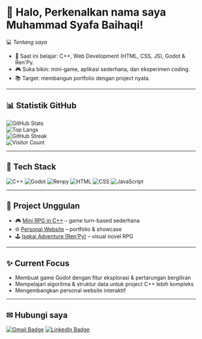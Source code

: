 # 👋 Halo, Perkenalkan nama saya Muhammad Syafa Baihaqi!

💻 *Tentang saya*  
- 🌱 Saat ini belajar: C++, Web Development (HTML, CSS, JS), Godot & Ren'Py.  
- 🎮 Suka bikin: mini-game, aplikasi sederhana, dan eksperimen coding.  
- 📚 Target: membangun portfolio dengan project nyata.  

---

## 📊 Statistik GitHub
![GitHub Stats](https://github-readme-stats.vercel.app/api?username=SyafaBaihaqi&show_icons=true&theme=radical)  
![Top Langs](https://github-readme-stats.vercel.app/api/top-langs/?username=SyafaBaihaqi&layout=compact&theme=radical)  
![GitHub Streak](https://streak-stats.demolab.com?user=SyafaBaihaqi&theme=radical)  
![Visitor Count](https://komarev.com/ghpvc/?username=SyafaBaihaqi&color=blue)

---

## 🔧 Tech Stack
![C++](https://img.shields.io/badge/C++-00599C?style=for-the-badge&logo=cplusplus&logoColor=white)
![Godot](https://img.shields.io/badge/Godot-478CBF?style=for-the-badge&logo=godot-engine&logoColor=white)
![Renpy](https://img.shields.io/badge/Ren'Py-FF7F50?style=for-the-badge)
![HTML](https://img.shields.io/badge/HTML5-e34c26?style=for-the-badge&logo=html5&logoColor=white)
![CSS](https://img.shields.io/badge/CSS3-264de4?style=for-the-badge&logo=css3&logoColor=white)
![JavaScript](https://img.shields.io/badge/JavaScript-f7df1e?style=for-the-badge&logo=javascript&logoColor=black)

---

## 🚀 Project Unggulan
- 🎮 [Mini RPG in C++](https://github.com/SyafaBaihaqi/rpg-cpp) – game turn-based sederhana  
- 🌐 [Personal Website](https://github.com/SyafaBaihaqi/personal-website) – portfolio & showcase  
- 🕹 [Isekai Adventure (Ren'Py)](https://github.com/SyafaBaihaqi/isekai-adventure) – visual novel RPG  

---

## ✨ Current Focus
- Membuat game Godot dengan fitur eksplorasi & pertarungan bergiliran  
- Mempelajari algoritma & struktur data untuk project C++ lebih kompleks  
- Mengembangkan personal website interaktif  

---

## ✉ Hubungi saya
[![Gmail Badge](https://img.shields.io/badge/-muhammadsyafa101@gmail.com-c14438?style=for-the-badge&logo=Gmail&logoColor=white&link=mailto:muhammadsyafa101@gmail.com)](mailto:muhammadsyafa101@gmail.com)
[![LinkedIn Badge](https://img.shields.io/badge/-LinkedIn-0077B5?style=for-the-badge&logo=linkedin&logoColor=white&link=https://linkedin.com/in/SyafaBaihaqi)](https://linkedin.com/in/SyafaBaihaqi)
